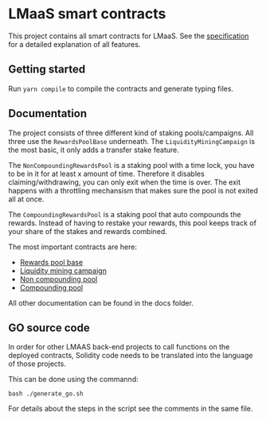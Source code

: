 # LMaaS smart contracts

This project contains all smart contracts for LMaaS.
See the [specification](https://drive.google.com/file/d/16P_bKT26j9FsLWzWsdLISOnpMUZ5I2ue/view?usp=sharing) for a detailed explanation of all features.

## Getting started

Run `yarn compile` to compile the contracts and generate typing files.

## Documentation

The project consists of three different kind of staking pools/campaigns. All three use the `RewardsPoolBase` underneath. The `LiquidityMiningCampaign` is the most basic, it only adds a transfer stake feature.

The `NonCompoundingRewardsPool` is a staking pool with a time lock, you have to be in it for at least x amount of time. Therefore it disables claiming/withdrawing, you can only exit when the time is over. The exit happens with a throttling mechansism that makes sure the pool is not exited all at once.

The `CompoundingRewardsPool` is a staking pool that auto compounds the rewards. Instead of having to restake your rewards, this pool keeps track of your share of the stakes and rewards combined.

The most important contracts are here:

- [Rewards pool base](docs/RewardsPoolBase.md)
- [Liquidity mining campaign](docs/LiquidityMiningCampaign.md)
- [Non compounding pool](docs/V2/NonCompoundingRewardsPool.md)
- [Compounding pool](docs/V2/CompoundingRewardsPoolStaker.md)

All other documentation can be found in the docs folder.

## GO source code
In order for other LMAAS back-end projects to call functions on the deployed contracts, Solidity code needs to be translated into the language of those projects.

This can be done using the commannd:
```shell
bash ./generate_go.sh
```

For details about the steps in the script see the comments in the same file.
